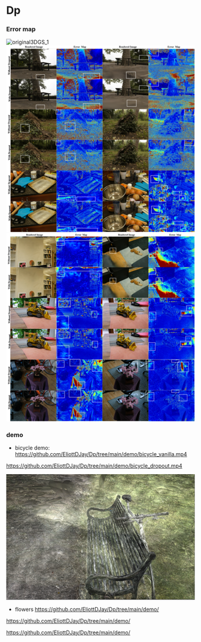 # Dp

### Error map
![original3DGS_1](demo/original3DGS_1.png)
![original3DGS_1](demo/original3DGS_2.png)
![original3DGS_1](demo/original3DGS_3.png)


### demo

- bicycle
demo:
https://github.com/EliottDJay/Dp/tree/main/demo/bicycle_vanilla.mp4

https://github.com/EliottDJay/Dp/tree/main/demo/bicycle_dropout.mp4

![bicycle_dropout_ellipsodises](demo/bicycle_dropout_ellipsodises19.png)

- flowers
https://github.com/EliottDJay/Dp/tree/main/demo/


https://github.com/EliottDJay/Dp/tree/main/demo/

https://github.com/EliottDJay/Dp/tree/main/demo/
